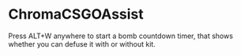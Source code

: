 # ChromaCSGOAssist
Press ALT+W anywhere to start a bomb countdown timer, that shows whether you can defuse it with or without kit.
